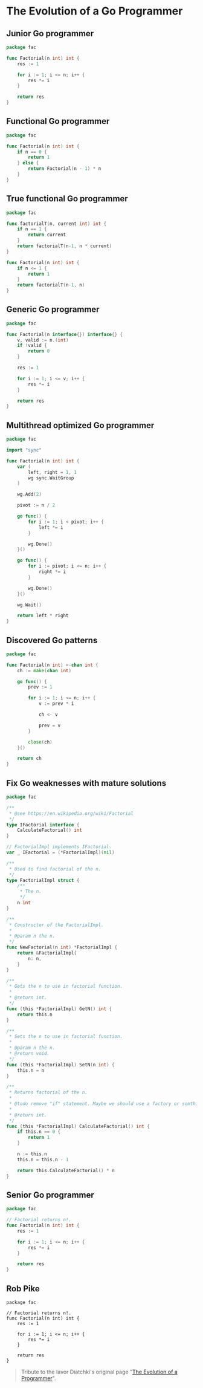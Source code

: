 # The Evolution of a Go Programmer

## Junior Go programmer

```go
package fac

func Factorial(n int) int {
	res := 1

	for i := 1; i <= n; i++ {
		res *= i
	}

	return res
}
```

## Functional Go programmer

```go
package fac

func Factorial(n int) int {
	if n == 0 {
		return 1
	} else {
		return Factorial(n - 1) * n
	}
}
```

## True functional Go programmer

```go
package fac

func factorialT(n, current int) int {
	if n == 1 {
		return current
	}
	return factorialT(n-1, n * current)
}

func Factorial(n int) int {
	if n <= 1 {
		return 1
	}
	return factorialT(n-1, n)
}
```

## Generic Go programmer

```go
package fac

func Factorial(n interface{}) interface{} {
	v, valid := n.(int)
	if !valid {
		return 0
	}

	res := 1

	for i := 1; i <= v; i++ {
		res *= i
	}

	return res
}
```

## Multithread optimized Go programmer

```go
package fac

import "sync"

func Factorial(n int) int {
	var (
		left, right = 1, 1
		wg sync.WaitGroup
	)

	wg.Add(2)

	pivot := n / 2

	go func() {
		for i := 1; i < pivot; i++ {
			left *= i
		}

		wg.Done()
	}()

	go func() {
		for i := pivot; i <= n; i++ {
			right *= i
		}

		wg.Done()
	}()

	wg.Wait()

	return left * right
}
```

## Discovered Go patterns

```go
package fac

func Factorial(n int) <-chan int {
	ch := make(chan int)

	go func() {
		prev := 1

		for i := 1; i <= n; i++ {
			v := prev * i

			ch <- v

			prev = v
		}

		close(ch)
	}()

	return ch
}
```

## Fix Go weaknesses with mature solutions

```go
package fac

/**
 * @see https://en.wikipedia.org/wiki/Factorial
 */
type IFactorial interface {
	CalculateFactorial() int
}

// FactorialImpl implements IFactorial.
var _ IFactorial = (*FactorialImpl)(nil)

/**
 * Used to find factorial of the n.
 */
type FactorialImpl struct {
	/**
	 * The n.
	 */
	n int
}

/**
 * Constructor of the FactorialImpl.
 *
 * @param n the n.
 */
func NewFactorial(n int) *FactorialImpl {
	return &FactorialImpl{
		n: n,
	}
}

/**
 * Gets the n to use in factorial function.
 *
 * @return int.
 */
func (this *FactorialImpl) GetN() int {
	return this.n
}

/**
 * Sets the n to use in factorial function.
 *
 * @param n the n.
 * @return void.
 */
func (this *FactorialImpl) SetN(n int) {
	this.n = n
}

/**
 * Returns factorial of the n.
 *
 * @todo remove "if" statement. Maybe we should use a factory or somthing?
 *
 * @return int.
 */
func (this *FactorialImpl) CalculateFactorial() int {
	if this.n == 0 {
		return 1
	}

	n := this.n
	this.n = this.n - 1

	return this.CalculateFactorial() * n
}
```

## Senior Go programmer

```go
package fac

// Factorial returns n!.
func Factorial(n int) int {
	res := 1

	for i := 1; i <= n; i++ {
		res *= i
	}

	return res
}
```

## Rob Pike

```text
package fac

// Factorial returns n!.
func Factorial(n int) int {
	res := 1

	for i := 1; i <= n; i++ {
		res *= i
	}

	return res
}
```

> Tribute to the Iavor Diatchki's original page "[The Evolution of a Programmer](https://www.ariel.com.au/jokes/The_Evolution_of_a_Programmer.html)".
